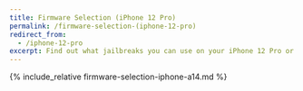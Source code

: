 ```yaml
---
title: Firmware Selection (iPhone 12 Pro)
permalink: /firmware-selection-(iphone-12-pro)
redirect_from:
  - /iphone-12-pro
excerpt: Find out what jailbreaks you can use on your iPhone 12 Pro or iPhone 12 Pro Max
---
```


{% include_relative firmware-selection-iphone-a14.md %}
